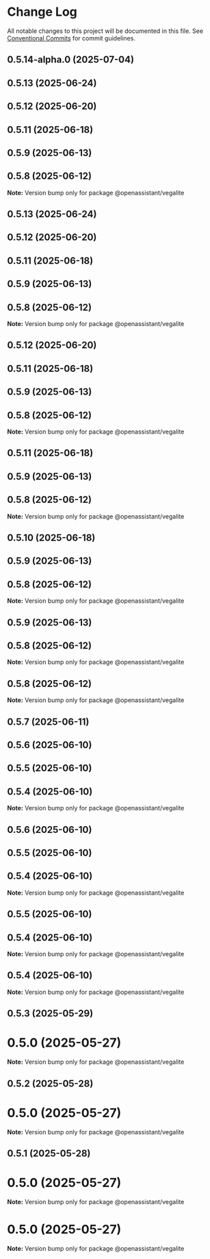 # Change Log

All notable changes to this project will be documented in this file.
See [Conventional Commits](https://conventionalcommits.org) for commit guidelines.

## 0.5.14-alpha.0 (2025-07-04)

## 0.5.13 (2025-06-24)

## 0.5.12 (2025-06-20)

## 0.5.11 (2025-06-18)

## 0.5.9 (2025-06-13)

## 0.5.8 (2025-06-12)

**Note:** Version bump only for package @openassistant/vegalite

## 0.5.13 (2025-06-24)

## 0.5.12 (2025-06-20)

## 0.5.11 (2025-06-18)

## 0.5.9 (2025-06-13)

## 0.5.8 (2025-06-12)

**Note:** Version bump only for package @openassistant/vegalite

## 0.5.12 (2025-06-20)

## 0.5.11 (2025-06-18)

## 0.5.9 (2025-06-13)

## 0.5.8 (2025-06-12)

**Note:** Version bump only for package @openassistant/vegalite

## 0.5.11 (2025-06-18)

## 0.5.9 (2025-06-13)

## 0.5.8 (2025-06-12)

**Note:** Version bump only for package @openassistant/vegalite

## 0.5.10 (2025-06-18)

## 0.5.9 (2025-06-13)

## 0.5.8 (2025-06-12)

**Note:** Version bump only for package @openassistant/vegalite

## 0.5.9 (2025-06-13)

## 0.5.8 (2025-06-12)

**Note:** Version bump only for package @openassistant/vegalite

## 0.5.8 (2025-06-12)

**Note:** Version bump only for package @openassistant/vegalite

## 0.5.7 (2025-06-11)

## 0.5.6 (2025-06-10)

## 0.5.5 (2025-06-10)

## 0.5.4 (2025-06-10)

**Note:** Version bump only for package @openassistant/vegalite

## 0.5.6 (2025-06-10)

## 0.5.5 (2025-06-10)

## 0.5.4 (2025-06-10)

**Note:** Version bump only for package @openassistant/vegalite

## 0.5.5 (2025-06-10)

## 0.5.4 (2025-06-10)

**Note:** Version bump only for package @openassistant/vegalite

## 0.5.4 (2025-06-10)

**Note:** Version bump only for package @openassistant/vegalite

## 0.5.3 (2025-05-29)

# 0.5.0 (2025-05-27)

**Note:** Version bump only for package @openassistant/vegalite

## 0.5.2 (2025-05-28)

# 0.5.0 (2025-05-27)

**Note:** Version bump only for package @openassistant/vegalite

## 0.5.1 (2025-05-28)

# 0.5.0 (2025-05-27)

**Note:** Version bump only for package @openassistant/vegalite

# 0.5.0 (2025-05-27)

**Note:** Version bump only for package @openassistant/vegalite
